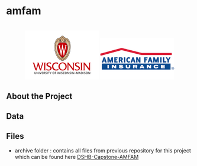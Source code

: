 # amfam

<!-- PROJECT LOGO -->
<br />
<div align="center">
  <a href="https://github.com/laurenkhoury/amfam" style="text-decoration: none;">
    <img src="images/uw_logo.png" alt="logo1" width="200">
    <img src="images/amfam_logo.png" alt="logo2" width="200">
  </a>
</div>

## About the Project

## Data

## Files

- archive folder : contains all files from previous repository for this project which can be found here [DSHB-Capstone-AMFAM](https://github.com/lsmithbecker/DSHB-Capstone-AMFAM)
